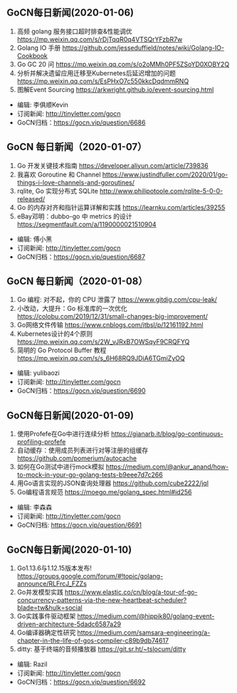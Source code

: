 ## GoCN每日新闻(2020-01-06)

1. 高频 golang 服务接口超时排查&性能调优 https://mp.weixin.qq.com/s/rDjTqqR0q4VTSQrYFzbR7w
2. Golang IO 手册 https://github.com/jesseduffield/notes/wiki/Golang-IO-Cookbook
3. Go GC 20 问 https://mp.weixin.qq.com/s/o2oMMh0PF5ZSoYD0XOBY2Q
4. 分析并解决遗留应用迁移至Kubernetes后延迟增加的问题 https://mp.weixin.qq.com/s/EsPHxO7c550kkcDqdmmRNQ
5. 图解Event Sourcing https://arkwright.github.io/event-sourcing.html

* 编辑: 李俱顺Kevin
* 订阅新闻: http://tinyletter.com/gocn
* GoCN归档：https://gocn.vip/question/6686


## GoCN 每日新闻（2020-01-07）

1. Go 开发关键技术指南 https://developer.aliyun.com/article/739836
2. 我喜欢 Goroutine 和 Channel https://www.justindfuller.com/2020/01/go-things-i-love-channels-and-goroutines/
3. rqlite, Go 实现分布式 SQLite http://www.philipotoole.com/rqlite-5-0-0-released/
4. Go 的内存对齐和指针运算详解和实践 https://learnku.com/articles/39255 
5. eBay邓明：dubbo-go 中 metrics 的设计 https://segmentfault.com/a/1190000021510904

- 编辑: 傅小黑
- 订阅新闻: http://tinyletter.com/gocn
- GoCN归档：https://gocn.vip/question/6687

## GoCN 每日新闻（2020-01-08）

1. Go 编程: 对不起，你的 CPU 泄露了 https://www.gitdig.com/cpu-leak/
2. 小改动，大提升：Go 标准库的一次优化 https://colobu.com/2019/12/31/small-changes-big-improvement/
3. Go网络文件传输 https://www.cnblogs.com/itbsl/p/12161192.html 
4. Kubernetes设计的4个原则 https://mp.weixin.qq.com/s/2W_vJRxB7OWSqyF9CRQFYQ
5. 简明的 Go Protocol Buffer 教程 https://mp.weixin.qq.com/s/s_6H68RQ9JDiA6TGmiZyOQ

- 编辑: yulibaozi
- 订阅新闻: http://tinyletter.com/gocn
- GoCN归档：https://gocn.vip/question/6690

## GoCN每日新闻(2020-01-09)

1. 使用Profefe在Go中进行连续分析 https://gianarb.it/blog/go-continuous-profiling-profefe
2. 自动缓存：使用成员列表进行对等注册的组缓存 https://github.com/pomerium/autocache
3. 如何在Go测试中进行mock模拟 https://medium.com/@ankur_anand/how-to-mock-in-your-go-golang-tests-b9eee7d7c266
4. 用Go语言实现的JSON查询处理器 https://github.com/cube2222/jql
5. Go编程语言规范 https://moego.me/golang_spec.html#id256

* 编辑: 李森森
* 订阅新闻: http://tinyletter.com/gocn
* GoCN归档: https://gocn.vip/question/6691

## GoCN每日新闻(2020-01-10)

1. Go1.13.6与1.12.15版本发布! https://groups.google.com/forum/#!topic/golang-announce/RLFrcJ_FZZs
2. Go并发模型实践 https://www.elastic.co/cn/blog/a-tour-of-go-concurrency-patterns-via-the-new-heartbeat-scheduler?blade=tw&hulk=social
3. Go实践事件驱动框架 https://medium.com/@hippik80/golang-event-driven-architecture-5dadc6587a29
4. Go编译器确定性研究 https://medium.com/samsara-engineering/a-chapter-in-the-life-of-gos-compiler-c89b9db74617
5. ditty: 基于终端的音频播放器 https://git.sr.ht/~tslocum/ditty

- 编辑: Razil
- 订阅新闻: http://tinyletter.com/gocn
- GoCN归档：https://gocn.vip/question/6692  
